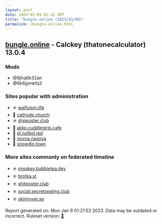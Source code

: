 ```yaml
---
layout: post
date: 2023-01-09 01:21 GMT
title: "bungle.online (2023/01/09)"
permalink: /bungle-online.html
---
```



## [bungle.online](https://bungle.online) - Calckey (thatonecalculator) 13.0.4

### Mods
 * @8jhq6k32an
 * @8k6gimkfq3

### Sites popular with administration

* ☣️ [waifuism.life](/waifuism-life.html)
* 🐘 [cathode.church](/cathode-church.html)
* ☣️ [shpposter.club](/shpposter-club.html)
* 🐘 [akko.cuddlegirls.cafe](/akko-cuddlegirls-cafe.html)
* 🐘 [pl.nulled.red](/pl-nulled-red.html)
* 🐘 [novoa.nagoya](/novoa-nagoya.html)
* 🚫 [snowdin.town](/snowdin-town.html)

### More sites commonly on federated timeline

* ☣️ [misskey.bubbletea.dev](/misskey-bubbletea-dev.html)
* ☣️ [brotka.st](/brotka-st.html)
* ☣️ [shitposter.club](/shitposter-club.html)
* ☣️ [social.secretsealing.club](/social-secretsealing-club.html)
* ☣️ [skinnyver.se](/skinnyver-se.html)

Report generated on: Mon Jan  9 01:21:53 2023. Data may be outdated or incorrect.
Ruleset version: [🏀](/version-basketball)
